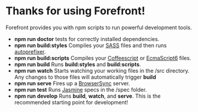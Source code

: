 # Thanks for using Forefront!

Forefront provides you with npm scripts to run powerful development tools.

* **npm run doctor** tests for correctly installed dependencies.
* **npm run build:styles** Compiles your [SASS](http://sass-lang.com/) files and then runs [autoprefixer](http://github.com/postcss/autoprefixer).
* **npm run build:scripts** Compiles your [Coffeescript](http://coffeescript.org/) or [EcmaScript6](http://6to5.org/) files.
* **npm run build** Runs **build:styles** and **build:scripts**.
* **npm run watch** Starts watching your working files in the /src directory. Any changes to those files will automatically trigger **build**
* **npm run serve** Fires up a [BrowserSync](http://www.browsersync.io/) server.
* **npm run test** Runs [Jasmine](http://jasmine.github.io/2.0/introduction.html) specs in the /spec folder.
* **npm run develop** Runs **build**, **watch**, and **serve**. This is the recommended starting point for development!
